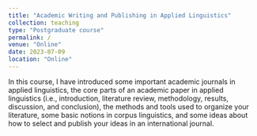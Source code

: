 ```yaml
---
title: "Academic Writing and Publishing in Applied Linguistics"
collection: teaching
type: "Postgraduate course"
permalink: /
venue: "Online"
date: 2023-07-09
location: "Online"
---
```


In this course, I have introduced some important academic journals in applied linguistics, the core parts of an academic paper in applied linguistics (i.e., introduction, literature review, methodology, results, discussion, and conclusion), the methods and tools used to organize your literature, some basic notions in corpus linguistics, and some ideas about how to select and publish your ideas in an international journal.


